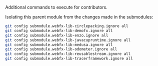 Additional commands to execute for contributors.

Isolating this parent module from the changes made in the submodules:

```sh
git config submodule.webfx-lib-circlepacking.ignore all  
git config submodule.webfx-lib-demofx.ignore all  
git config submodule.webfx-lib-enzo.ignore all  
git config submodule.webfx-lib-javacupruntime.ignore all  
git config submodule.webfx-lib-medusa.ignore all  
git config submodule.webfx-lib-odometer.ignore all  
git config submodule.webfx-lib-reusablestream.ignore all  
git config submodule.webfx-lib-tracerframework.ignore all  
```
